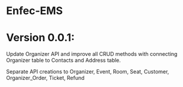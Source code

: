 # Enfec-EMS
# Version 0.0.1: 
Update Organizer API and improve all CRUD methods with connecting Organizer table to Contacts and Address table. 

Separate API creations to Organizer, Event, Room, Seat, Customer, Organizer_Order, Ticket, Refund
